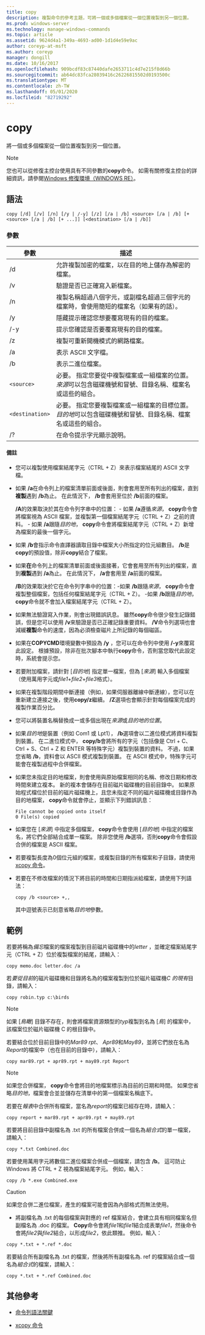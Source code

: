 ```yaml
---
title: copy
description: 複製命令的參考主題，可將一個或多個檔案從一個位置複製到另一個位置。
ms.prod: windows-server
ms.technology: manage-windows-commands
ms.topic: article
ms.assetid: 9624d4a1-349a-4693-ad00-1d1d4e59e9ac
author: coreyp-at-msft
ms.author: coreyp
manager: dongill
ms.date: 10/16/2017
ms.openlocfilehash: 909bcdf83c87440dafe2653711c4d7e215f8d66b
ms.sourcegitcommit: ab64dc83fca28039416c26226815502d0193500c
ms.translationtype: MT
ms.contentlocale: zh-TW
ms.lasthandoff: 05/01/2020
ms.locfileid: "82719292"
---
```

# <a name="copy"></a>copy

將一個或多個檔案從一個位置複製到另一個位置。

> [!NOTE]
> 您也可以從修復主控台使用具有不同參數的**copy**命令。 如需有關修復主控台的詳細資訊，請參閱[Windows 修復環境（WINDOWS RE）](https://docs.microsoft.com/windows-hardware/manufacture/desktop/windows-recovery-environment--windows-re--technical-reference)。

## <a name="syntax"></a>語法

```
copy [/d] [/v] [/n] [/y | /-y] [/z] [/a | /b] <source> [/a | /b] [+<source> [/a | /b] [+ ...]] [<destination> [/a | /b]]
```

### <a name="parameters"></a>參數

| 參數 | 描述 |
| --------- | ----------- |
| /d | 允許複製加密的檔案，以在目的地上儲存為解密的檔案。 |
| /v | 驗證是否已正確寫入新檔案。 |
| /n | 複製名稱超過八個字元，或副檔名超過三個字元的檔案時，會使用簡短的檔案名（如果有的話）。 |
| /y | 隱藏提示確認您想要覆寫現有的目的檔案。 |
| /-y | 提示您確認是否要覆寫現有的目的檔案。 |
| /z | 複製可重新開機模式的網路檔案。 |
| /a | 表示 ASCII 文字檔。 |
| /b | 表示二進位檔案。 |
| `<source>` | 必要。 指定您要從中複製檔案或一組檔案的位置。 *來源*可以包含磁碟機號和冒號、目錄名稱、檔案名或這些的組合。 |
| `<destination>` | 必要。 指定您要複製檔案或一組檔案的目標位置。 *目的地*可以包含磁碟機號和冒號、目錄名稱、檔案名或這些的組合。 |
| /? | 在命令提示字元顯示說明。 |

#### <a name="remarks"></a>備註

- 您可以複製使用檔案結尾字元（CTRL + Z）來表示檔案結尾的 ASCII 文字檔。

- 如果 **/a**在命令列上的檔案清單前面或後面，則會套用至所有列出的檔案，直到**複製**遇到 **/b**為止。 在此情況下， **/b**會套用至位於 **/b**前面的檔案。

    **/A**的效果取決於其在命令列字串中的位置：
      - 如果 **/a**遵循*來源*， **copy**命令會將檔案視為 ASCII 檔案，並複製第一個檔案結尾字元（CTRL + Z）之前的資料。
      - 如果 **/a**跟隨*目的地*， **copy**命令會將檔案結尾字元（CTRL + Z）新增為檔案的最後一個字元。

- 如果 **/b**會指示命令直譯器讀取目錄中檔案大小所指定的位元組數目。 **/b**是**copy**的預設值，除非**copy**結合了檔案。

- 如果**在**命令列上的檔案清單前面或後面接著，它會套用至所有列出的檔案，直到**複製**遇到 **/a**為止。 在此情況下， **/a**會套用至 **/a**前面的檔案。

    **/B**的效果取決於它在命令列字串中的位置：-如果 **/b**跟隨*來源*， **copy**命令會複製整個檔案，包括任何檔案結尾字元（CTRL + Z）。
        -如果 **/b**跟隨*目的地*， **copy**命令就不會加入檔案結尾字元（CTRL + Z）。

- 如果無法驗證寫入作業，則會出現錯誤訊息。 雖然**copy**命令很少發生記錄錯誤，但是您可以使用 **/v**來驗證是否已正確記錄重要資料。 **/V**命令列選項也會減緩**複製**命令的速度，因為必須檢查磁片上所記錄的每個磁區。

- 如果在**COPYCMD**環境變數中預設為 **/y** ，您可以在命令列中使用 **/-y**來覆寫此設定。 根據預設，除非在批次腳本中執行**copy**命令，否則當您取代此設定時，系統會提示您。
  
- 若要附加檔案，請針對 [*目的地*] 指定單一檔案，但為 [*來源*] 輸入多個檔案（使用萬用字元或*file1*+*file2*+*file3*格式）。

- 如果在複製階段期間中斷連接（例如，如果伺服器離線中斷連線），您可以在重新建立連接之後，使用**copy/z**繼續。 **/Z**選項也會顯示針對每個檔案完成的複製作業百分比。

- 您可以將裝置名稱替換成一或多個出現在*來源*或*目的地的位置*。

- 如果*目的地*是裝置（例如 Com1 或 Lpt1）， **/b**選項會以二進位模式將資料複製到裝置。 在二進位模式中， **copy/b**會將所有的字元（包括像是 Ctrl + C、Ctrl + S、Ctrl + Z 和 ENTER 等特殊字元）複製到裝置的資料。 不過，如果您省略 **/b**，資料會以 ASCII 模式複製到裝置。 在 ASCII 模式中，特殊字元可能會在複製過程中合併檔案。

- 如果您未指定目的地檔案，則會使用與原始檔案相同的名稱、修改日期和修改時間來建立複本。 新的複本會儲存在目前磁片磁碟機的目前目錄中。 如果原始程式檔位於目前的磁片磁碟機上，且您未指定不同的磁片磁碟機或目錄作為目的地檔案， **copy**命令就會停止，並顯示下列錯誤訊息：

    ```
    File cannot be copied onto itself
    0 File(s) copied
    ```

- 如果您在 [*來源*] 中指定多個檔案， **copy**命令會使用 [*目的地*] 中指定的檔案名，將它們全部結合成單一檔案。 除非您使用 **/b**選項，否則**copy**命令會假設合併的檔案是 ASCII 檔案。

- 若要複製長度為0個位元組的檔案，或複製目錄的所有檔案和子目錄，請使用[xcopy 命令](xcopy.md)。

- 若要在不修改檔案的情況下將目前的時間和日期指派給檔案，請使用下列語法：  

    ```
    copy /b <source> +,,
    ```

    其中逗號表示已刻意省略*目的地*參數。

## <a name="examples"></a>範例

若要將稱為*備忘*檔案的檔案複製到目前磁片磁碟機中的*letter* ，並確定檔案結尾字元（CTRL + Z）位於複製檔案的結尾，請輸入：

```
copy memo.doc letter.doc /a
```

若*要從目前*的磁片磁碟機和目錄將名為的檔案複製到位於磁片磁碟機*C 的現有*目錄，請輸入：

```
copy robin.typ c:\birds
```

> [!NOTE]
> 如果 [*鳥瞰*] 目錄不存在，則會將檔案資源類型的*typ*複製到名為 [*鳥*] 的檔案中，該檔案位於磁片磁碟機 C 的根目錄中。

若要結合位於目前目錄中的*Mar89 rpt*、 *Apr89*和*May89*，並將它們放在名為*Report*的檔案中（也在目前的目錄中），請輸入：

```
copy mar89.rpt + apr89.rpt + may89.rpt Report
```

> [!NOTE]
> 如果您合併檔案， **copy**命令會將目的地檔案標示為目前的日期和時間。 如果您省略*目的地*，檔案會合並並儲存在清單中的第一個檔案名稱底下。

若要在*報表*中合併所有檔案，當名為*report*的檔案已經存在時，請輸入：

```
copy report + mar89.rpt + apr89.rpt + may89.rpt
```

若要將目前目錄中副檔名為 .txt 的所有檔案合併成一個名為*組合式*的單一檔案，請輸入：

```
copy *.txt Combined.doc
```

若要使用萬用字元將數個二進位檔案合併成一個檔案，請包含 **/b**。 這可防止 Windows 將 CTRL + Z 視為檔案結尾字元。 例如，輸入：

```
copy /b *.exe Combined.exe
```

> [!CAUTION]
> 如果您合併二進位檔案，產生的檔案可能會因為內部格式而無法使用。

- 將副檔名為 .txt 的每個檔案與對應的 ref 檔案結合，會建立具有相同檔案名但副檔名為 .doc 的檔案。 **Copy**命令會將*file1*和*file1*結合成表單*file1*，然後命令會將*file2*與*file2*結合，以形成*file2*，依此類推。 例如，輸入：

```
copy *.txt + *.ref *.doc
```

若要結合所有副檔名為 .txt 的檔案，然後將所有副檔名為. ref 的檔案結合成一個名為*組合式*的檔案，請輸入：

```
copy *.txt + *.ref Combined.doc
```

## <a name="additional-references"></a>其他參考

- [命令列語法關鍵](command-line-syntax-key.md)

- [xcopy 命令](xcopy.md)
